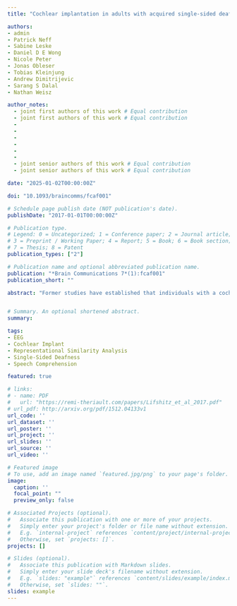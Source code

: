 ```yaml
---
title: "Cochlear implantation in adults with acquired single-sided deafness improves cortical processing and comprehension of speech presented to the non-implanted ears: a longitudinal EEG study"

authors:
- admin
- Patrick Neff
- Sabine Leske
- Daniel D E Wong
- Nicole Peter
- Jonas Obleser
- Tobias Kleinjung
- Andrew Dimitrijevic
- Sarang S Dalal
- Nathan Weisz

author_notes:
  - joint first authors of this work # Equal contribution
  - joint first authors of this work # Equal contribution
  -
  -
  -
  -
  -
  -
  - joint senior authors of this work # Equal contribution
  - joint senior authors of this work # Equal contribution

date: "2025-01-02T00:00:00Z"

doi: "10.1093/braincomms/fcaf001"

# Schedule page publish date (NOT publication's date).
publishDate: "2017-01-01T00:00:00Z"

# Publication type.
# Legend: 0 = Uncategorized; 1 = Conference paper; 2 = Journal article;
# 3 = Preprint / Working Paper; 4 = Report; 5 = Book; 6 = Book section;
# 7 = Thesis; 8 = Patent
publication_types: ["2"]

# Publication name and optional abbreviated publication name.
publication: "*Brain Communications 7*(1):fcaf001"
publication_short: ""

abstract: "Former studies have established that individuals with a cochlear implant (CI) for treating single-sided deafness experience improved speech processing after implantation. However, it is not clear how each ear contributes separately to improve speech perception over time at the behavioural and neural level. In this longitudinal EEG study with four different time points, we measured neural activity in response to various temporally and spectrally degraded spoken words presented monaurally to the CI and non-CI ears (5 left and 5 right ears) in 10 single-sided CI users and 10 age- and sex-matched individuals with normal hearing. Subjective comprehension ratings for each word were also recorded. Data from single-sided CI participants were collected pre-CI implantation, and at 3, 6 and 12 months after implantation. We conducted a time-resolved representational similarity analysis on the EEG data to quantify whether and how neural patterns became more similar to those of normal hearing individuals. At 6 months after implantation, the speech comprehension ratings for the degraded words improved in both ears. Notably, the improvement was more pronounced for the non-CI ears than the CI ears. Furthermore, the enhancement in the non-CI ears was paralleled by increased similarity to neural representational patterns of the normal hearing control group. The maximum of this effect coincided with peak decoding accuracy for spoken-word comprehension (600-1200 ms after stimulus onset). The present data demonstrate that cortical processing gradually normalizes within months after CI implantation for speech presented to the non-CI ear. CI enables the deaf ear to provide afferent input, which, according to our results, complements the input of the non-CI ear, gradually improving its function. These novel findings underscore the feasibility of tracking neural recovery after auditory input restoration using advanced multivariate analysis methods, such as representational similarity analysis."


# Summary. An optional shortened abstract.
summary: 

tags:
- EEG 
- Cochlear Implant
- Representational Similarity Analysis
- Single-Sided Deafness
- Speech Comprehension

featured: true

# links: 
# - name: PDF
#   url: "https://remi-theriault.com/papers/Lifshitz_et_al_2017.pdf"
# url_pdf: http://arxiv.org/pdf/1512.04133v1
url_code: ''
url_dataset: ''
url_poster: ''
url_project: ''
url_slides: ''
url_source: ''
url_video: ''

# Featured image
# To use, add an image named `featured.jpg/png` to your page's folder. 
image:
  caption: ''
  focal_point: ""
  preview_only: false

# Associated Projects (optional).
#   Associate this publication with one or more of your projects.
#   Simply enter your project's folder or file name without extension.
#   E.g. `internal-project` references `content/project/internal-project/index.md`.
#   Otherwise, set `projects: []`.
projects: []

# Slides (optional).
#   Associate this publication with Markdown slides.
#   Simply enter your slide deck's filename without extension.
#   E.g. `slides: "example"` references `content/slides/example/index.md`.
#   Otherwise, set `slides: ""`.
slides: example
---
```



